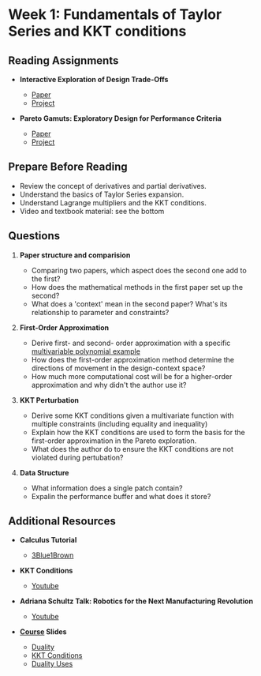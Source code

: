 # Week 1: Fundamentals of Taylor Series and KKT conditions

## Reading Assignments

- **Interactive Exploration of Design Trade-Offs**
  - [Paper](https://homes.cs.washington.edu/~adriana/tradeoffs/aschulz2018.pdf)
  - [Project](https://homes.cs.washington.edu/~adriana/tradeoffs/index.html)

- **Pareto Gamuts: Exploratory Design for Performance Criteria**
  - [Paper](https://paretogamuts.csail.mit.edu/Pareto_Gamuts_Paper_Final.pdf)
  - [Project](https://paretogamuts.csail.mit.edu/)

## Prepare Before Reading

- Review the concept of derivatives and partial derivatives.
- Understand the basics of Taylor Series expansion.
- Understand Lagrange multipliers and the KKT conditions.
- Video and textbook material: see the bottom

## Questions

1. **Paper structure and comparision**
   - Comparing two papers, which aspect does the second one add to the first?
   - How does the mathematical methods in the first paper set up the second?
   - What does a 'context' mean in the second paper? What's its relationship to parameter and constraints?

2. **First-Order Approximation**
   - Derive first- and second- order approximation with a specific [multivariable polynomial example](https://mathinsight.org/taylor_polynomial_multivariable_examples)
   - How does the first-order approximation method determine the directions of movement in the design-context space?
   - How much more computational cost will be for a higher-order approximation and why didn't the author use it?
     
3. **KKT Perturbation**
   - Derive some KKT conditions given a multivariate function with multiple constraints (including equality and inequality)
   - Explain how the KKT conditions are used to form the basis for the first-order approximation in the Pareto exploration.
   - What does the author do to ensure the KKT conditions are not violated during pertubation?
  
4. **Data Structure**
   - What information does a single patch contain?
   - Expalin the performance buffer and what does it store?

## Additional Resources

- **Calculus Tutorial**
  
  - [3Blue1Brown](https://www.3blue1brown.com/topics/calculus)

- **KKT Conditions**

  - [Youtube](https://www.youtube.com/watch?v=uh1Dk68cfWs)
    
- **Adriana Schultz Talk: Robotics for the Next Manufacturing Revolution**
  
  - [Youtube](https://www.youtube.com/watch?v=tYGcGGNZyGc)

- **[Course](https://www.stat.cmu.edu/~ryantibs/convexopt-F18/) Slides** 
  - [Duality](https://www.stat.cmu.edu/~ryantibs/convexopt/lectures/dual-gen.pdf)
  - [KKT Conditions](https://www.stat.cmu.edu/~ryantibs/convexopt/lectures/kkt.pdf)
  - [Duality Uses](https://www.stat.cmu.edu/~ryantibs/convexopt/lectures/dual-corres.pdf)
